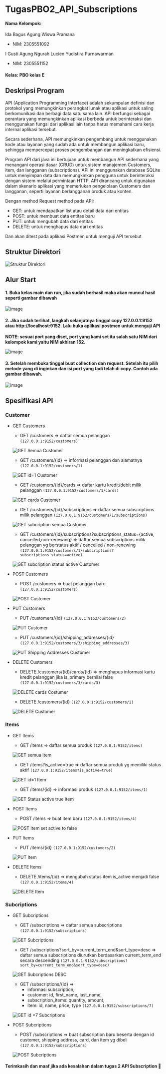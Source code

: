 
# TugasPBO2_API_Subscriptions

#### Nama Kelompok:
 Ida Bagus Agung Wiswa Pramana
- NIM: 2305551092

I Gusti Agung Ngurah Lucien Yudistira Purnawarman 
- NIM: 2305551152

#### Kelas: PBO kelas E

## Deskripsi Program

API (Application Programming Interface) adalah sekumpulan definisi dan protokol yang memungkinkan perangkat lunak atau aplikasi untuk saling berkomunikasi dan berbagi data satu sama lain. API berfungsi sebagai perantara yang memungkinkan aplikasi berbeda untuk berinteraksi dan menggunakan fungsi dari aplikasi lain tanpa harus memahami cara kerja internal aplikasi tersebut.

Secara sederhana, API memungkinkan pengembang untuk menggunakan kode atau layanan yang sudah ada untuk membangun aplikasi baru, sehingga mempercepat proses pengembangan dan meningkatkan efisiensi.

Program API dari java ini bertujuan untuk membangun API sederhana yang menangani operasi dasar (CRUD) untuk sistem manajemen Customers, item, dan langganan (subscriptions). API ini menggunakan database SQLite untuk menyimpan data dan memungkinkan pengguna untuk berinteraksi dengan sistem melalui permintaan HTTP. API dirancang untuk digunakan dalam skenario aplikasi yang memerlukan pengelolaan Customers dan langganan, seperti layanan berlangganan produk atau konten. 

Dengan method Request method pada API:
- GET: untuk mendapatkan list atau detail data dari entitas
- POST: untuk membuat data entitas baru
- PUT: untuk mengubah data dari entitas
- DELETE: untuk menghapus data dari entitas

Dan akan ditest pada aplikasi Postmen untuk menguji API tersebut


## Struktur Direktori


![Struktur Direktori](https://github.com/Lucienthewizz/Webdesign/assets/65484618/ed2522ec-0c1b-4a26-8ef1-8224afa8aceb)
## Alur Start

#### 1. Buka kelas main dan run, jika sudah berhasil maka akan muncul hasil seperti gambar dibawah
![image](https://github.com/Lucienthewizz/Webdesign/assets/65484618/8abd13e0-913a-4c9a-bcf4-d354ce430f56)

#### 2. Jika sudah terlihat, langkah selanjutnya tinggal copy 127.0.0.1:9152 atau http://localhost:9152. Lalu buka aplikasi postmen untuk menguji API

__NOTE: sesuai port yang diset, port yang kami set itu salah satu NIM dari kelompok kami yaitu NIM akhiran 152.__

![image](https://github.com/Lucienthewizz/Webdesign/assets/65484618/548e37c2-0d5a-42b8-8456-f3aeb8711ce3)

#### 3. Setelah membuka tinggal buat collection dan request. Setelah itu pilih metode yang di inginkan dan isi port yang tadi telah di copy. Contoh ada gambar dibawah.

![image](https://github.com/Lucienthewizz/Webdesign/assets/65484618/428a733a-4203-4cef-a258-53d1c43d8d4b)

## Spesifikasi API

### Customer
- GET Customers
    - GET /customers => daftar semua pelanggan ```(127.0.0.1:9152/customers)```

    ![GET Semua Customer](https://github.com/Lucienthewizz/Webdesign/assets/65484618/22d441cd-d65a-4024-9d5f-ca2cd46c2b25)

    - GET /customers/{id} => informasi pelanggan dan alamatnya ```(127.0.0.1:9152/customers/1)```

    ![GET id=1 Customer](https://github.com/Lucienthewizz/Webdesign/assets/65484618/48aaeae2-d135-426e-9e26-eb4b9762300f)

    - GET /customers/{id}/cards => daftar kartu kredit/debit milik pelanggan ```(127.0.0.1:9152/customers/1/cards)```

    ![GET cards Customer](https://github.com/Lucienthewizz/Webdesign/assets/65484618/431540e6-d65a-4d58-b9b7-e266fba959a1)

    - GET /customers/{id}/subscriptions => daftar semua subscriptions milik pelanggan ```(127.0.0.1:9152/customers/1/subscriptions)```

    ![GET subcription semua Customer](https://github.com/Lucienthewizz/Webdesign/assets/65484618/83fff7e4-5fa5-445e-91fb-ebedcb3bfc58)

    - GET /customers/{id}/subscriptions?subscriptions_status={active, cancelled,non-renewing} => daftar semua subscriptions milik pelanggan yg berstatus aktif / cancelled / non-renewing ```(127.0.0.1:9152/customers/1/subscriptions?subscriptions_status=active)```

    ![GET subcription status active Customer](https://github.com/Lucienthewizz/Webdesign/assets/65484618/83fe6755-d556-471a-aa39-0ed150ff50a1)

- POST Customers
    - POST /customers => buat pelanggan baru  ```(127.0.0.1:9152/customers)```

    ![POST Customer](https://github.com/Lucienthewizz/Webdesign/assets/65484618/7276e845-2198-40ac-b856-aaca8643e5d0)

- PUT Customers
    - PUT /customers/{id} ```(127.0.0.1:9152/customers/2)```

    ![PUT Customer](https://github.com/Lucienthewizz/Webdesign/assets/65484618/38b80925-7b4c-44a2-9e68-105f841b64fb)

    - PUT /customers/{id}/shipping_addresses/{id} ```(127.0.0.1:9152/customers/3/shipping_addresses/3)```

    ![PUT Shipping Addresses Customer](https://github.com/Lucienthewizz/Webdesign/assets/65484618/424eb71a-6097-4d34-8adb-f0877341f0ef)

- DELETE Customers 
    - DELETE /customers/{id}/cards/{id} => menghapus informasi kartu kredit pelanggan jika is_primary bernilai false ```(127.0.0.1:9152/customers/3/cards/3)```

    ![DELETE cards Costumer](https://github.com/Lucienthewizz/Webdesign/assets/65484618/6098a631-ebb0-413c-b056-11ea22b743e3)

    - DELETE /customers/{id} ```(127.0.0.1:9152/customers/2)```

    ![DELETE Customer](https://github.com/Lucienthewizz/Webdesign/assets/65484618/066f0250-10b0-433a-ba0e-0611083ca77d)

### Items
- GET Items
    - GET /items => daftar semua produk ```(127.0.0.1:9152/items)```

    ![GET semua Item](https://github.com/Lucienthewizz/Webdesign/assets/65484618/6f303e55-cb58-43c8-a96b-7ae1c13a67a3)

    - GET /items?is_active=true => daftar semua produk yg memiliki status aktif ```(127.0.0.1:9152/items?is_active=true)```

    ![GET id=1 Item](https://github.com/Lucienthewizz/Webdesign/assets/65484618/7019ad10-c612-4bbe-95bf-70daa7ca9e1d)

    - GET /items/{id} => informasi produk ```(127.0.0.1:9152/items/1)```

    ![GET Status active true Item](https://github.com/Lucienthewizz/Webdesign/assets/65484618/3027a7dc-3a3a-43f7-8472-24acbe5a19be)

- POST Items
    - POST /items => buat item baru ```(127.0.0.1:9152/items/4)```

    ![POST Item set active to false](https://github.com/Lucienthewizz/Webdesign/assets/65484618/86271cdf-6773-459e-a697-b163d1531167)

- PUT Items
    - PUT /items/{id} ```(127.0.0.1:9152/customers/2)```

    ![PUT Item](https://github.com/Lucienthewizz/Webdesign/assets/65484618/3ca59b86-caef-4136-8304-5a04d9773094)

- DELETE Items
    - DELETE /items/{id} => mengubah status item is_active menjadi false ```(127.0.0.1:9152/items/4)```

    ![DELETE Item](https://github.com/Lucienthewizz/Webdesign/assets/65484618/beae256c-0207-43cd-b041-37295dcf912e)

### Subcriptions
- GET Subcriptions
    - GET /subscriptions => daftar semua subscriptions ```(127.0.0.1:9152/subscriptions)```

    ![GET  Subcriptions](https://github.com/Lucienthewizz/Webdesign/assets/65484618/a662897e-8a00-44ec-93bb-35c59aa7f2d5)

    - GET /subscriptions?sort_by=current_term_end&sort_type=desc => daftar semua subscriptions diurutkan berdasarkan current_term_end secara descending ```(127.0.0.1:9152/subscriptions?sort_by=current_term_end&sort_type=desc)```

    ![GET  Subcriptions DESC](https://github.com/Lucienthewizz/Webdesign/assets/65484618/644e48bc-4a55-4a94-bc7b-c32f7fe43521)

    - GET /subscriptions/{id} =>
        + informasi subscription,
        + customer: id, first_name, last_name,
        + subscription_items: quantity, amount,
        + item: id, name, price, type 
        ```(127.0.0.1:9152/subscriptions/7)```

    ![GET id =7  Subcriptions](https://github.com/Lucienthewizz/Webdesign/assets/65484618/a9750c9a-34e3-4f27-8e2c-9573fa5eca57)

- POST Subcriptions
    - POST /subscriptions => buat subscription baru beserta dengan id customer, shipping address, card, dan item yg dibeli ```(127.0.0.1:9152/subscriptions)``` 
    
    ![POST Subcriptions](https://github.com/Lucienthewizz/Webdesign/assets/65484618/6ad845d8-5616-4b7d-9da6-b809fef667a1)







#### Terimkasih dan maaf jika ada kesalahan dalam tugas 2 API Subscription 🙏

